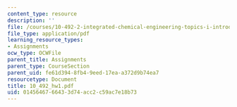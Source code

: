 ```yaml
---
content_type: resource
description: ''
file: /courses/10-492-2-integrated-chemical-engineering-topics-i-introduction-to-biocatalysis-fall-2004/0145646766433d74acc2c59ac7e18b73_10_492_hw1.pdf
file_type: application/pdf
learning_resource_types:
- Assignments
ocw_type: OCWFile
parent_title: Assignments
parent_type: CourseSection
parent_uid: fe61d394-8fb4-9eed-17ea-a372d9b74ea7
resourcetype: Document
title: 10_492_hw1.pdf
uid: 01456467-6643-3d74-acc2-c59ac7e18b73
---
```

